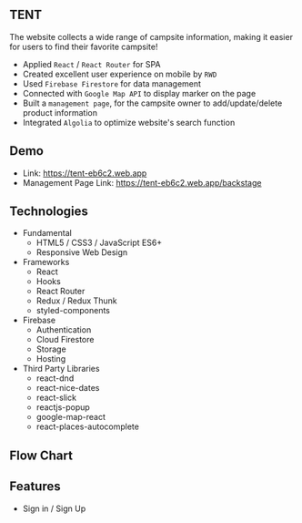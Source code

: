 ## TENT

The website collects a wide range of campsite information, making it easier for users to find their favorite campsite!

- Applied `React` / `React Router` for SPA
- Created excellent user experience on mobile by `RWD`
- Used `Firebase Firestore` for data management
- Connected with `Google Map API` to display marker on the page
- Built a `management page`, for the campsite owner to add/update/delete product information
- Integrated `Algolia` to optimize website's search function


## Demo

- Link: https://tent-eb6c2.web.app
- Management Page Link: https://tent-eb6c2.web.app/backstage

## Technologies

- Fundamental
  - HTML5 / CSS3 / JavaScript ES6+
  - Responsive Web Design
- Frameworks
  - React
  - Hooks
  - React Router
  - Redux / Redux Thunk
  - styled-components
- Firebase
  - Authentication
  - Cloud Firestore
  - Storage
  - Hosting
- Third Party Libraries
  - react-dnd
  - react-nice-dates
  - react-slick
  - reactjs-popup
  - google-map-react
  - react-places-autocomplete

## Flow Chart

<!-- ![ ](https://firebasestorage.googleapis.com/v0/b/room-801fb.appspot.com/o/demo%2Fflow_chart.jpeg?alt=media&token=f0740417-de48-40d2-9da8-63b5e49f2dd3) -->

## Features

- Sign in / Sign Up
